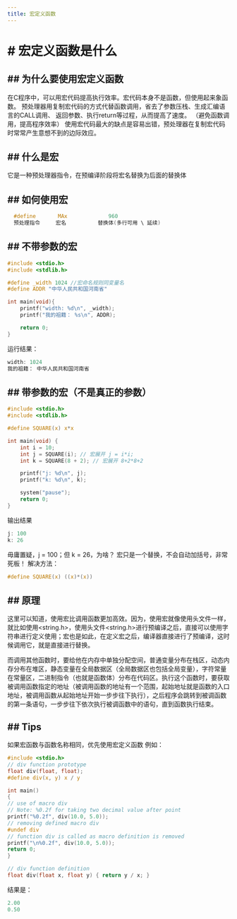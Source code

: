 ```yaml
---
title: 宏定义函数
---
```


# # 宏定义函数是什么
<!-- more -->
## ## 为什么要使用宏定义函数

在C程序中，可以用宏代码提高执行效率。宏代码本身不是函数，但使用起来象函数。
预处理器用复制宏代码的方式代替函数调用，省去了参数压栈、生成汇编语言的CALL调用、
返回参数、执行return等过程，从而提高了速度。 （避免函数调用，提高程序效率）
使用宏代码最大的缺点是容易出错，预处理器在复制宏代码时常常产生意想不到的边际效应。

## ## 什么是宏
它是一种预处理器指令，在预编译阶段将宏名替换为后面的替换体 
## ## 如何使用宏

```c
  #define       MAx             960
  预处理指令		宏名       	替换体(多行可用 \ 延续) 

```

## ## 不带参数的宏

```c
#include <stdio.h>
#include <stdlib.h> 

#define _width 1024 //宏命名规则同变量名 
#define ADDR "中华人民共和国河南省" 

int main(void){ 
	printf("width: %d\n", _width); 
	printf("我的祖籍： %s\n", ADDR);

	return 0; 
}

```
运行结果：

```c
width: 1024
我的祖籍： 中华人民共和国河南省

```
## ## 带参数的宏（不是真正的参数）

```c
#include <stdio.h>
#include <stdlib.h> 

#define SQUARE(x) x*x  

int main(void) {
	int i = 10;
	int j = SQUARE(i); // 宏展开 j = i*i;
	int k = SQUARE(8 + 2); // 宏展开 8+2*8+2

	printf("j: %d\n", j);
	printf("k: %d\n", k);

	system("pause");
	return 0;
}

```

输出结果

```c
j: 100
k: 26
```
毋庸置疑，j = 100；但 k = 26，为啥？
宏只是一个替换，不会自动加括号，非常死板！
解决方法：

```c
#define SQUARE(x) ((x)*(x))  
```

## ## 原理
这里可以知道，使用宏比调用函数更加高效。因为，使用宏就像使用头文件一样，就比如使用<string.h>，使用头文件<string.h>进行预编译之后，直接可以使用字符串进行定义使用；宏也是如此，在定义宏之后，编译器直接进行了预编译，这时候调用它，就是直接进行替换。

而调用其他函数时，要给他在内存中单独分配空间，普通变量分布在栈区，动态内存分布在堆区，静态变量在全局数据区（全局数据区也包括全局变量），字符常量在常量区，二进制指令（也就是函数体）分布在代码区。执行这个函数时，要获取被调用函数指定的地址（被调用函数的地址有一个范围，起始地址就是函数的入口地址，被调用函数从起始地址开始一步步往下执行），之后程序会跳转到被调函数的第一条语句，一步步往下依次执行被调函数中的语句，直到函数执行结束。
## ## Tips
如果宏函数与函数名称相同，优先使用宏定义函数
例如：

```c
#include <stdio.h>
// div function prototype
float div(float, float);
#define div(x, y) x / y

int main()
{
// use of macro div
// Note: %0.2f for taking two decimal value after point
printf("%0.2f", div(10.0, 5.0));
// removing defined macro div
#undef div
// function div is called as macro definition is removed
printf("\n%0.2f", div(10.0, 5.0));
return 0;
}

// div function definition
float div(float x, float y) { return y / x; }

```
结果是：

```c
2.00
0.50

```